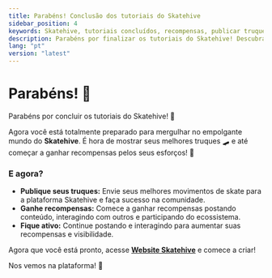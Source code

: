 ```yaml
---
title: Parabéns! Conclusão dos tutoriais do Skatehive
sidebar_position: 4
keywords: Skatehive, tutoriais concluídos, recompensas, publicar truques, skate, ganhar no Skatehive
description: Parabéns por finalizar os tutoriais do Skatehive! Descubra como publicar seus truques, ganhar recompensas e participar ativamente da comunidade.
lang: "pt"
version: "latest"
---
```


# Parabéns! 🎉

Parabéns por concluir os tutoriais do Skatehive! 🎉

Agora você está totalmente preparado para mergulhar no empolgante mundo do **Skatehive**. É hora de mostrar seus melhores truques 🛹 e até começar a ganhar recompensas pelos seus esforços! 🤑

### E agora?
- **Publique seus truques:** Envie seus melhores movimentos de skate para a plataforma Skatehive e faça sucesso na comunidade.
- **Ganhe recompensas:** Comece a ganhar recompensas postando conteúdo, interagindo com outros e participando do ecossistema.
- **Fique ativo:** Continue postando e interagindo para aumentar suas recompensas e visibilidade.

Agora que você está pronto, acesse <a href="https://skatehive.app/" class="button-link" target="_blank">**Website Skatehive**</a> e comece a criar!

Nos vemos na plataforma! 👋
